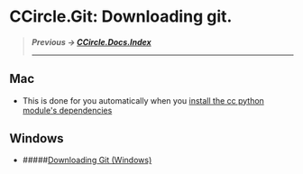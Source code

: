 # CCircle.Git: Downloading git.
> ##### Previous -> [CCircle.Docs.Index](../../../index.md)<hr>

## Mac
* This is done for you automatically when you
    [install the cc python module's dependencies](../../cc_deps/cc_deps.md)
    
## Windows
* #####[Downloading Git (Windows)](download_git_windows/downloadGit.md)
